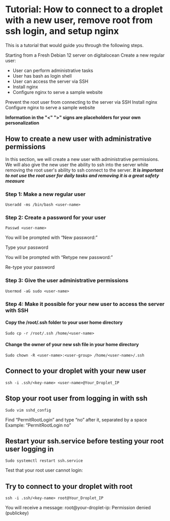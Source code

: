 # Tutorial: How to connect to a droplet with a new user, remove root from ssh login, and setup nginx


This is a tutorial that would guide you through the following steps.

Starting from a Fresh Debian 12 server on digitalocean
Create a new regular user:

- User can perform administrative tasks
- User has bash as login shell
- User can access the server via SSH
- Install nginx
- Configure nginx to serve a sample website


Prevent the root user from connecting to the server via SSH
Install nginx
Configure nginx to serve a sample website

**Information in the "<" ">" signs are placeholders for your own personalization**


## How to create a new user with administrative permissions

In this section, we will create a new user with administrative permissions.
We will also give the new user the ability to ssh into the server while removing the root user's ability to ssh connect to the server.
***It is important to not use the root user for daily tasks and removing it is a great safety measure***

### Step 1: Make a new regular user

```Useradd -ms /bin/bash <user-name>```

### Step 2: Create a password for your user

```Passwd <user-name>```


You will be prompted with “New password:”

Type your password

You will be prompted with “Retype new password:”

Re-type your password 



### Step 3: Give the user administrative permissions

```Usermod -aG sudo <user-name>```



### Step 4: Make it possible for your new user to access the server with SSH


#### Copy the /root/.ssh folder to your user home directory

```Sudo cp -r /root/.ssh /home/<user-name>```


#### Change the owner of your new ssh file in your home directory

```Sudo chown -R <user-name>:<user-group> /home/<user-name>/.ssh```


## Connect to your droplet with your new user

```ssh -i .ssh/<key-name> <user-name>@Your_Droplet_IP```



## Stop your root user from logging in with ssh

```Sudo vim sshd_config```

Find “PermitRootLogin” and type “no” after it, separated by a space
Example: “PermitRootLogin no”



## Restart your ssh.service before testing your root user logging in

```Sudo systemctl restart ssh.service```

Test that your root user cannot login:



## Try to connect to your droplet with root

```ssh -i .ssh/<key-name> root@Your_Droplet_IP```

You will receive a message:
root@your-droplet-ip: Permission denied (publickey)
